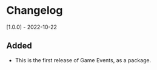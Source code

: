 # Changelog

[1.0.0] - 2022-10-22

## Added
- This is the first release of Game Events, as a package.